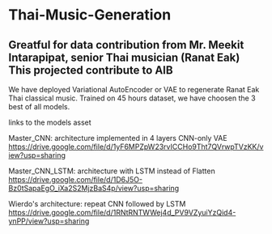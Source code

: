 # Thai-Music-Generation

## Greatful for data contribution from Mr. Meekit Intarapipat, senior Thai musician (Ranat Eak) </br> This projected contribute to AIB 
We have deployed Variational AutoEncoder or VAE to regenerate Ranat Eak Thai classical music. Trained on 45 hours dataset, we have choosen the 3 best of all models. 

links to the models asset

Master_CNN: architecture implemented in 4 layers CNN-only VAE https://drive.google.com/file/d/1yF6MPZpW23rvICCHo9Tht7QVrwpTVzKK/view?usp=sharing

Master_CNN_LSTM: architecture with LSTM instead of Flatten https://drive.google.com/file/d/1D6J5O-Bz0tSapaEgO_iXa2S2MjzBaS4p/view?usp=sharing

Wierdo's architecture: repeat CNN followed by LSTM https://drive.google.com/file/d/1RNtRNTWWej4d_PV9VZyuiYzQid4-ynPP/view?usp=sharing




